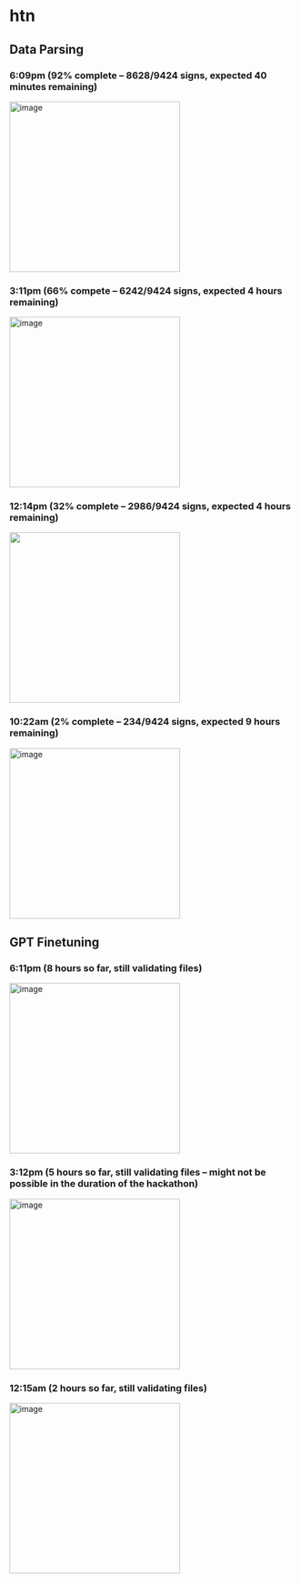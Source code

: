 # htn

## Data Parsing

### 6:09pm (92% complete – 8628/9424 signs, expected 40 minutes remaining)
<img width="300" alt="image" src="https://github.com/user-attachments/assets/a9f05979-d6a5-4824-9cfa-c9ebbf60dee3">

### 3:11pm (66% compete – 6242/9424 signs, expected 4 hours remaining)
<img width="300" alt="image" src="https://github.com/user-attachments/assets/b0814428-e818-424c-a9ef-b6f6ddc3d17f">

### 12:14pm (32% complete – 2986/9424 signs, expected 4 hours remaining)
<img width="300" src="https://github.com/user-attachments/assets/d0c2cc22-486a-4046-b589-48ef1957a5f3">

### 10:22am (2% complete – 234/9424 signs, expected 9 hours remaining)
<img width="300" alt="image" src="https://github.com/user-attachments/assets/e3d30ee0-92cb-481e-bb30-41f3ce369c40">

## GPT Finetuning

### 6:11pm (8 hours so far, still validating files)
<img width="300" alt="image" src="https://github.com/user-attachments/assets/25a9f7af-78a6-4141-93a6-b29beaaa663c">

### 3:12pm (5 hours so far, still validating files – might not be possible in the duration of the hackathon)
<img width="300" alt="image" src="https://github.com/user-attachments/assets/9d687bc3-f175-46c2-8470-fa8f6cbed1f4">

### 12:15am (2 hours so far, still validating files)
<img width="300" alt="image" src="https://github.com/user-attachments/assets/025c76e0-e79b-478e-929d-4bc204ef8935">
